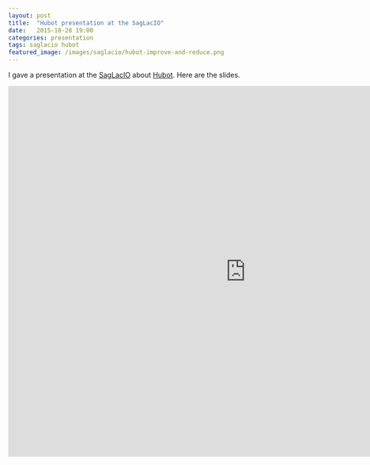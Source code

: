 ```yaml
---
layout: post
title:  "Hubot presentation at the SagLacIO"
date:   2015-10-28 19:00
categories: presentation
tags: saglacio hubot
featured_image: /images/saglacio/hubot-improve-and-reduce.png
---
```


I gave a presentation at the [SagLacIO][saglacio] about [Hubot][hubot]. Here are the slides.

<!-- more -->

<iframe src="https://docs.google.com/presentation/d/12mfmFRzwQ6WG_DSRR4ktEjU7LHmA3XFemhYaNdYswQA/embed?start=false&loop=false&delayms=3000" frameborder="0" width="960" height="749" allowfullscreen="true" mozallowfullscreen="true" webkitallowfullscreen="true"></iframe>

[saglacio]: http://saglac.io
[hubot]: https://hubot.github.com/